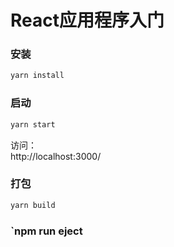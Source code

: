# React应用程序入门

### 安装
```sh
yarn install
```

### 启动
```sh
yarn start
```

访问：  
http://localhost:3000/

### 打包
```sh
yarn build
```

### `npm run eject